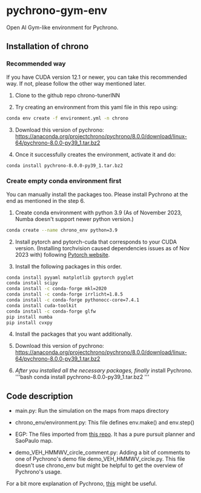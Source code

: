 # pychrono-gym-env
Open AI Gym-like environment for Pychrono.

## Installation of chrono

### Recommended way
If you have CUDA version 12.1 or newer, you can take this recommended way. If not, please follow the other way mentioned later.
1. Clone to the github repo chrono-tunerINN

2. Try creating an environment from this yaml file in this repo using:
```bash
conda env create -f environment.yml -n chrono
```

3. Download this version of pychrono: https://anaconda.org/projectchrono/pychrono/8.0.0/download/linux-64/pychrono-8.0.0-py39_1.tar.bz2

4. Once it successfully creates the environment, activate it and do:
```bash
conda install pychrono-8.0.0-py39_1.tar.bz2
```

### Create empty conda environment first
You can manually install the packages too.
Please install Pychrono at the end as mentioned in the step 6.

1. Create conda environment with python 3.9 (As of November 2023, Numba doesn't support newer python version.)
```bash
conda create --name chrono_env python=3.9
```

2. Install pytorch and pytorch-cuda that corresponds to your CUDA version. (Installing torchvision caused dependencies issues as of Nov 2023 with) following [Pytorch website](https://pytorch.org/get-started/locally/).

3. Install the following packages in this order.
```bash
conda install pyyaml matplotlib gpytorch pyglet
conda install scipy
conda install -c conda-forge mkl=2020
conda install -c conda-forge irrlicht=1.8.5
conda install -c conda-forge pythonocc-core=7.4.1
conda install cuda-toolkit
conda install -c conda-forge glfw
pip install numba
pip install cvxpy
```
4. Install the packages that you want additionally.

5. Download this version of pychrono: https://anaconda.org/projectchrono/pychrono/8.0.0/download/linux-64/pychrono-8.0.0-py39_1.tar.bz2

6. *After you installed all the necessary packages, finally* install Pychrono.
'''bash
conda install pychrono-8.0.0-py39_1.tar.bz2
'''

## Code description
* main.py: Run the simulation on the maps from maps directory

* chrono_env/environment.py: This file defines env.make() and env.step()

* EGP: The files imported from [this repo](https://github.com/mlab-upenn/multisurface-racing). It has a pure pursuit planner and SaoPaulo map.

* demo_VEH_HMMWV_circle_comment.py: Adding a bit of comments to one of Pychrono's demo file demo_VEH_HMMWV_circle.py. This file doesn't use chrono_env but might be helpful to get the overview of Pychrono's usage.

For a bit more explanation of Pychrono, [this](https://docs.google.com/document/d/1A_kbgo-aT6AN3jz1o6GlgURnv0Lm8bGczRchwqg7-yI/edit?usp=sharing) might be useful.





